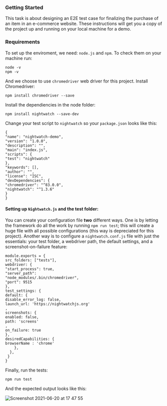 ### Getting Started

This task is about designing an E2E test case for finalizing the purchase of an item in an e-commerce website.  These instructions will get you a copy of the project up and running on your local machine for a demo.

### Requirements

To set up the enviroment, we need: ```node.js``` and ```npm```. To check them on your machine run:

```
node -v
npm -v
```

And we choose to use ```chromedriver``` web driver for this project.  Install Chromedriver:

```
npm install chromedriver --save
```

Install the dependiencies in the node folder:

```
npm install nightwatch --save-dev
```
Change your test script to ```nightwatch``` so your ```package.json``` looks like this:

```
{
"name": "nightwatch-demo",
"version": "1.0.0",
"description": "",
"main": "index.js",
"scripts": {
"test": "nightwatch"
},
"keywords": [],
"author": "",
"license": "ISC",
"devDependencies": {
"chromedriver": "^83.0.0",
"nightwatch": "^1.3.6"
}
}
```

#### Setting up ```Nightwatch.js``` and the test folder: 

You can create your configuration file **two** different ways. One is by letting the framework do all the work by running ```npm run test```; this will create a huge file with all possible configurations (this way is depreciated for this project). Another way is to  configure a ```nightwatch.conf.js``` file with just the essentials: your test folder, a webdriver path, the default settings, and a screenshot-on-failure feature:

```
module.exports = {
src_folders: ["tests"],
webdriver: {
"start_process": true,
"server_path":
"node_modules/.bin/chromedriver",
"port": 9515
},
test_settings: {
default: {
disable_error_log: false,
launch_url: 'https://nightwatchjs.org'
,
screenshots: {
enabled: false,
path: 'screens'
,
on_failure: true
},
desiredCapabilities: {
browserName : 'chrome'
    },
  },
 }
}
```

Finally, run the tests: 

```
npm run test
```
And the expected output looks like this:


![Screenshot 2021-06-20 at 17 47 55](https://user-images.githubusercontent.com/24881592/122690563-8c587980-d22a-11eb-8762-d8c49214ebd2.jpg)
